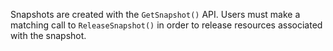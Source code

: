 Snapshots are created with the `GetSnapshot()` API. Users must make a matching call to `ReleaseSnapshot()` in order to release resources associated with the snapshot.